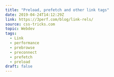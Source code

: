```yaml
---
title: "Preload, prefetch and other link tags"
date: 2019-04-24T14:12:29Z
link: https://3perf.com/blog/link-rels/
source: css-tricks.com
topic: Webdev
tags:
  - Link
  - performance
  - prebrowse
  - preconnect
  - prefetch
  - preload
draft: false
---
```

